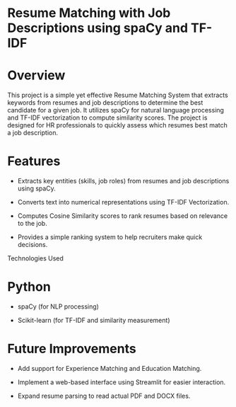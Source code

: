 # Resume Matching with Job Descriptions using spaCy and TF-IDF

# Overview

This project is a simple yet effective Resume Matching System that extracts keywords from resumes and job descriptions to determine the best candidate for a given job. It utilizes spaCy for natural language processing and TF-IDF vectorization to compute similarity scores. The project is designed for HR professionals to quickly assess which resumes best match a job description. 

# Features

- Extracts key entities (skills, job roles) from resumes and job descriptions using spaCy.

- Converts text into numerical representations using TF-IDF Vectorization.

- Computes Cosine Similarity scores to rank resumes based on relevance to the job.

- Provides a simple ranking system to help recruiters make quick decisions.

Technologies Used

# Python

- spaCy (for NLP processing)

- Scikit-learn (for TF-IDF and similarity measurement)

# Future Improvements

- Add support for Experience Matching and Education Matching.

- Implement a web-based interface using Streamlit for easier interaction.

- Expand resume parsing to read actual PDF and DOCX files.

